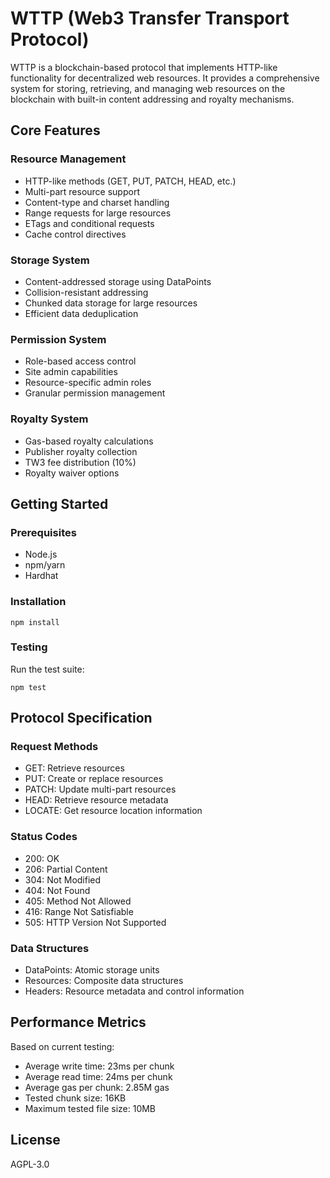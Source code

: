 # WTTP (Web3 Transfer Transport Protocol)

WTTP is a blockchain-based protocol that implements HTTP-like functionality for decentralized web resources. It provides a comprehensive system for storing, retrieving, and managing web resources on the blockchain with built-in content addressing and royalty mechanisms.

## Core Features

### Resource Management
- HTTP-like methods (GET, PUT, PATCH, HEAD, etc.)
- Multi-part resource support
- Content-type and charset handling
- Range requests for large resources
- ETags and conditional requests
- Cache control directives

### Storage System
- Content-addressed storage using DataPoints
- Collision-resistant addressing
- Chunked data storage for large resources
- Efficient data deduplication

### Permission System
- Role-based access control
- Site admin capabilities
- Resource-specific admin roles
- Granular permission management

### Royalty System
- Gas-based royalty calculations
- Publisher royalty collection
- TW3 fee distribution (10%)
- Royalty waiver options

## Getting Started

### Prerequisites
- Node.js
- npm/yarn
- Hardhat

### Installation

```
npm install
```


### Testing

Run the test suite:
```
npm test
```

## Protocol Specification

### Request Methods
- GET: Retrieve resources
- PUT: Create or replace resources
- PATCH: Update multi-part resources
- HEAD: Retrieve resource metadata
- LOCATE: Get resource location information

### Status Codes
- 200: OK
- 206: Partial Content
- 304: Not Modified
- 404: Not Found
- 405: Method Not Allowed
- 416: Range Not Satisfiable
- 505: HTTP Version Not Supported

### Data Structures
- DataPoints: Atomic storage units
- Resources: Composite data structures
- Headers: Resource metadata and control information

## Performance Metrics

Based on current testing:
- Average write time: 23ms per chunk
- Average read time: 24ms per chunk
- Average gas per chunk: 2.85M gas
- Tested chunk size: 16KB
- Maximum tested file size: 10MB

## License

AGPL-3.0